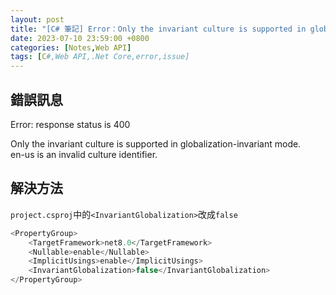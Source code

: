 ```yaml
---
layout: post
title: "[C# 筆記] Error：Only the invariant culture is supported in globalization-invariant mode"
date: 2023-07-10 23:59:00 +0800
categories: [Notes,Web API]
tags: [C#,Web API,.Net Core,error,issue]
---
```


## 錯誤訊息

Error: response status is 400       

Only the invariant culture is supported in globalization-invariant mode.        
en-us is an invalid culture identifier.     

## 解決方法

`project.csproj`中的`<InvariantGlobalization>`改成`false`

```c#
<PropertyGroup>
    <TargetFramework>net8.0</TargetFramework>
    <Nullable>enable</Nullable>
    <ImplicitUsings>enable</ImplicitUsings>
    <InvariantGlobalization>false</InvariantGlobalization>
</PropertyGroup>
```